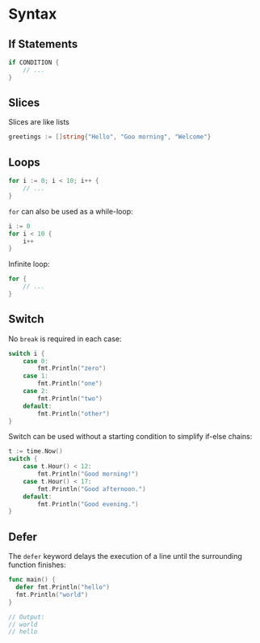 # Syntax

## If Statements
```go
if CONDITION {
    // ...
}
```

## Slices
Slices are like lists
```go
greetings := []string{"Hello", "Goo morning", "Welcome"}
```

## Loops
```go
for i := 0; i < 10; i++ {
    // ...
}
```
`for` can also be used as a while-loop:
```go
i := 0
for i < 10 {
    i++
}
```
Infinite loop:
```go
for {
    // ...
}
```

## Switch
No `break` is required in each case:
```go
switch i {
    case 0:
        fmt.Println("zero")
    case 1:
        fmt.Println("one")
    case 2:
        fmt.Println("two")
    default:
        fmt.Println("other")
} 
```
Switch can be used without a starting condition to simplify if-else chains:
```go
t := time.Now()
switch {
    case t.Hour() < 12:
        fmt.Println("Good morning!")
    case t.Hour() < 17:
        fmt.Println("Good afternoon.")
    default:
        fmt.Println("Good evening.")
}
```

## Defer
The `defer` keyword delays the execution of a line until the surrounding function finishes:
```go
func main() {
  defer fmt.Println("hello")
  fmt.Println("world")
}

// Output:
// world
// hello
```